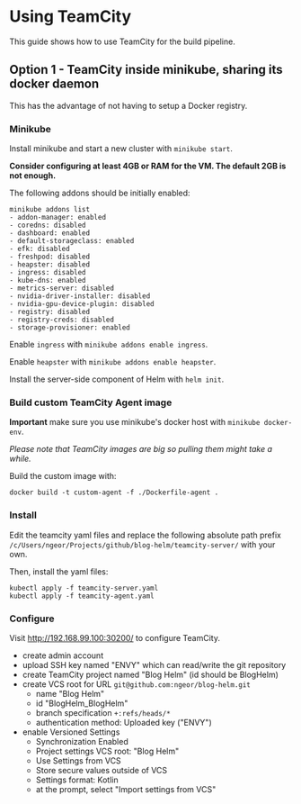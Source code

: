 # Using TeamCity

This guide shows how to use TeamCity for the build pipeline.

## Option 1 - TeamCity inside minikube, sharing its docker daemon

This has the advantage of not having to setup a Docker registry.

### Minikube

Install minikube and start a new cluster with `minikube start`.

**Consider configuring at least 4GB or RAM for the VM. The default 2GB is not enough.**

The following addons should be initially enabled:

    minikube addons list
    - addon-manager: enabled
    - coredns: disabled
    - dashboard: enabled
    - default-storageclass: enabled
    - efk: disabled
    - freshpod: disabled
    - heapster: disabled
    - ingress: disabled
    - kube-dns: enabled
    - metrics-server: disabled
    - nvidia-driver-installer: disabled
    - nvidia-gpu-device-plugin: disabled
    - registry: disabled
    - registry-creds: disabled
    - storage-provisioner: enabled

Enable `ingress` with `minikube addons enable ingress`.

Enable `heapster` with `minikube addons enable heapster`.

Install the server-side component of Helm with `helm init`.

### Build custom TeamCity Agent image

**Important** make sure you use minikube's docker host with `minikube docker-env`.

*Please note that TeamCity images are big so pulling them might take a while.*

Build the custom image with:

    docker build -t custom-agent -f ./Dockerfile-agent .

### Install

Edit the teamcity yaml files and replace the following absolute path prefix
`/c/Users/ngeor/Projects/github/blog-helm/teamcity-server/` with your own.

Then, install the yaml files:

    kubectl apply -f teamcity-server.yaml
    kubectl apply -f teamcity-agent.yaml

### Configure

Visit http://192.168.99.100:30200/ to configure TeamCity.

- create admin account
- upload SSH key named "ENVY" which can read/write the git repository
- create TeamCity project named "Blog Helm" (id should be BlogHelm)
- create VCS root for URL `git@github.com:ngeor/blog-helm.git`
  - name "Blog Helm"
  - id "BlogHelm_BlogHelm"
  - branch specification `+:refs/heads/*`
  - authentication method: Uploaded key ("ENVY")
- enable Versioned Settings
  - Synchronization Enabled
  - Project settings VCS root: "Blog Helm"
  - Use Settings from VCS
  - Store secure values outside of VCS
  - Settings format: Kotlin
  - at the prompt, select "Import settings from VCS"
